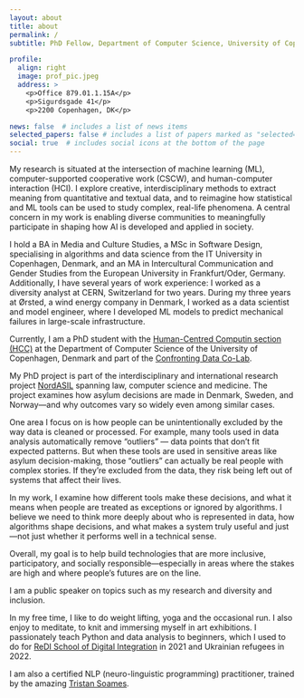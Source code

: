 ```yaml
---
layout: about
title: about
permalink: /
subtitle: PhD Fellow, Department of Computer Science, University of Copenhagen

profile:
  align: right
  image: prof_pic.jpeg
  address: >
    <p>Office 879.01.1.15A</p>
    <p>Sigurdsgade 41</p>
    <p>2200 Copenhagen, DK</p>

news: false  # includes a list of news items
selected_papers: false # includes a list of papers marked as "selected={true}"
social: true  # includes social icons at the bottom of the page
---
```

My research is situated at the intersection of machine learning (ML), computer-supported cooperative work (CSCW), and human-computer interaction (HCI). I explore creative, interdisciplinary methods to extract meaning from quantitative and textual data, and to reimagine how statistical and ML tools can be used to study complex, real-life phenomena. A central concern in my work is enabling diverse communities to meaningfully participate in shaping how AI is developed and applied in society.

I hold a BA in Media and Culture Studies, a MSc in Software Design, specialising in algorithms and data science from the IT University in Copenhagen, Denmark, and an MA in Intercultural Communication and Gender Studies from the European University in Frankfurt/Oder, Germany. 
Additionally, I have several years of work experience: I worked as a diversity analyst at CERN, Switzerland for two years. During my three years at Ørsted, a wind energy company in Denmark, I worked as a data scientist and model engineer, where I developed ML models to predict mechanical failures in large-scale infrastructure. 

Currently, I am a PhD student with the [Human-Centred Computin section (HCC)](https://di.ku.dk/english/research/human-centred-computing/) at the Department of Computer Science of the University of Copenhagen, Denmark and part of the [Confronting Data Co-Lab](https://www.confrontingdata.dk/).

My PhD project is part of the interdisciplinary and international research project [NordASIL](https://asylumdata.ku.dk/research/nordic-refugee-determination) spanning law, computer science and medicine. The project examines how asylum decisions are made in Denmark, Sweden, and Norway—and why outcomes vary so widely even among similar cases.

One area I focus on is how people can be unintentionally excluded by the way data is cleaned or processed. For example, many tools used in data analysis automatically remove “outliers” — data points that don’t fit expected patterns. But when these tools are used in sensitive areas like asylum decision-making, those “outliers” can actually be real people with complex stories. If they’re excluded from the data, they risk being left out of systems that affect their lives.

In my work, I examine how different tools make these decisions, and what it means when people are treated as exceptions or ignored by algorithms. I believe we need to think more deeply about who is represented in data, how algorithms shape decisions, and what makes a system truly useful and just—not just whether it performs well in a technical sense.

Overall, my goal is to help build technologies that are more inclusive, participatory, and socially responsible—especially in areas where the stakes are high and where people’s futures are on the line.

I am a public speaker on topics such as my research and diversity and inclusion.

In my free time, I like to do weight lifting, yoga and the occasional run. I also enjoy to meditate, to knit and immersing myself in art exhibitions. I passionately teach Python and data analysis to beginners, which I used to do for [ReDI School of Digital Integration](https://www.redi-school.org/redi-school-denmark) in 2021 and Ukrainian refugees in 2022.
 
I am also a certified NLP (neuro-linguistic programming) practitioner, trained by the amazing [Tristan Soames](https://tristansoames.com/).